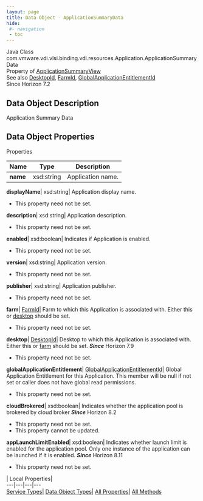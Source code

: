 ```yaml
---
layout: page
title: Data Object - ApplicationSummaryData
hide:
 #- navigation
 - toc
---
```






Java Class
    com.vmware.vdi.vlsi.binding.vdi.resources.Application.ApplicationSummaryData  
Property of
     [ApplicationSummaryView](vdi.resources.Application.ApplicationSummaryView.md#field_detail)  
See also
     [DesktopId](vdi.entity.DesktopId.md), [FarmId](vdi.entity.FarmId.md), [GlobalApplicationEntitlementId](vdi.entity.GlobalApplicationEntitlementId.md)  
Since 
    Horizon 7.2

## Data Object Description 

Application Summary Data 

## Data Object Properties

Properties

Name |  Type |  Description   
---|---|---  
**name**|  xsd:string|  Application name.   
  
**displayName**|  xsd:string|  Application display name.   


 * This property need not be set.

  
**description**|  xsd:string|  Application description.   


 * This property need not be set.

  
**enabled**|  xsd:boolean|  Indicates if Application is enabled.   


 * This property need not be set.

  
**version**|  xsd:string|  Application version.   


 * This property need not be set.

  
**publisher**|  xsd:string|  Application publisher.   


 * This property need not be set.

  
**farm**| [FarmId](vdi.entity.FarmId.md)|  Farm to which this Application is associated with. Either this or [desktop](vdi.resources.Application.ApplicationSummaryData.md#desktop) should be set.   


 * This property need not be set.

  
**desktop**| [DesktopId](vdi.entity.DesktopId.md)|  Desktop to which this Application is associated with. Either this or [farm](vdi.resources.Application.ApplicationSummaryData.md#farm) should be set.  **_Since_** Horizon 7.9  


 * This property need not be set.

  
**globalApplicationEntitlement**| [GlobalApplicationEntitlementId](vdi.entity.GlobalApplicationEntitlementId.md)|  Global Application Entitlement for this Application. This member will be null if not set or caller does not have global read permissions.   


 * This property need not be set.

  
**cloudBrokered**|  xsd:boolean|  Indicates whether the application pool is brokered by cloud broker  **_Since_** Horizon 8.2  


 * This property need not be set.
 * This property cannot be updated.

  
**appLaunchLimitEnabled**|  xsd:boolean|  Indicates whether launch limit is enabled for the application pool. Only one instance of the application can be launched if it is enabled.  **_Since_** Horizon 8.11  


 * This property need not be set.

  
  
  
 | Local Properties|   
---|---|---|---  
[Service Types](index-mo_types.md)| [Data Object Types](index-do_types.md)| [All Properties](index-properties.md)| [All Methods](index-methods.md)  
  
  

